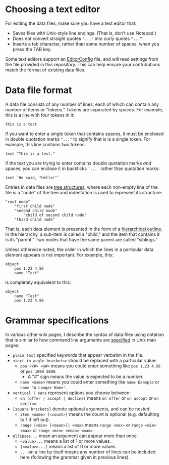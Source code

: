 # Choosing a text editor

For editing the data files, make sure you have a text editor that:

* Saves files with Unix-style line endings. (That is, don't use Notepad.)
* Does not convert straight quotes `"..."` into curly quotes `“...”`.
* Inserts a tab character, rather than some number of spaces, when you press the TAB key.

Some text editors support an [EditorConfig](https://editorconfig.org/) file, and will read settings from the file provided in this repository. This can help ensure your contributions match the format of existing data files.

# Data file format

A data file consists of any number of lines, each of which can contain any number of items or "tokens." Tokens are separated by spaces. For example, this is a line with four tokens in it:

	this is a test

If you want to enter a single token that contains spaces, it must be enclosed in double quotation marks `"..."` to signify that is is a single token. For example, this line contains two tokens:

	text "This is a test."

If the text you are trying to enter contains double quotation marks *and* spaces, you can enclose it in backticks `` `...` `` rather than quotation marks:

	text `He said, "Hello!"`

Entries in data files are [tree structures](https://en.wikipedia.org/wiki/Tree_structure), where each non-empty line of the file is a "node" of the tree and indentation is used to represent its structure:

	"root node"
		"first child node"
		"second child node"
			"child of second child node"
		"third child node"

That is, each data element is presented in the form of a [hierarchical outline](https://en.wikipedia.org/wiki/Outline_(list)). In the hierarchy, a sub-item is called a "child," and the item that contains it is its "parent." Two nodes that have the same parent are called "siblings."

Unless otherwise noted, the order in which the lines in a particular data element appears is not important. For example, this:

	object
		pos 1.23 4.56
		name "Test"

is completely equivalent to this:

	object
		name "Test"
		pos 1.23 4.56

# Grammar specifications

In various other wiki pages, I describe the syntax of data files using notation that is similar to how command line arguments are [specified](https://pubs.opengroup.org/onlinepubs/9699919799/basedefs/V1_chap12.html) in Unix man pages:

* `plain text` specified keywords that appear verbatim in the file.
* `<text in angle brackets>` should be replaced with a particular value:
  * `pos <x#> <y#>` means you could enter something like `pos 1.23 4.56` or `pos 1000 2000`.
	* A "#" sign means the value is expected to be a number.
  * `name <name>` means you could enter something like `name Example` or `name "A Longer Name"`.
* `vertical | bars` represent options you choose between:
  * `on (offer | accept | decline)` means `on offer` or `on accept` or `on decline`.
* `[square brackets]` denote optional arguments, and can be nested:
  * `item <name> [<count>]` means the count is optional (e.g. defaulting to 1 if left out).
  * `range [<min> [<mean>]] <max>` means `range <max>` or `range <min> <max>` or `range <min> <mean> <max>`.
* `ellipses...` mean an argument can appear more than once.
  * `<value>...` means a list of 1 or more values.
  * `[<value>...]` means a list of 0 or more values.
  * `...` on a line by itself means any number of lines can be included here (following the grammar given in previous lines).
